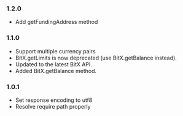 ### 1.2.0

* Add getFundingAddress method

### 1.1.0

* Support multiple currency pairs
* BitX.getLimits is now deprecated (use BitX.getBalance instead).
* Updated to the latest BitX API.
* Added BitX.getBalance method.

### 1.0.1

* Set response encoding to utf8
* Resolve require path properly
